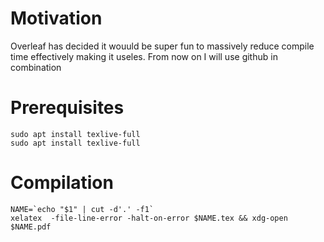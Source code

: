 # Motivation
Overleaf has decided it wouuld be super fun to massively reduce compile time effectively making it useles. From now on I will use github in combination

# Prerequisites
```
sudo apt install texlive-full
sudo apt install texlive-full
```
# Compilation
```
NAME=`echo "$1" | cut -d'.' -f1`
xelatex  -file-line-error -halt-on-error $NAME.tex && xdg-open $NAME.pdf
```
